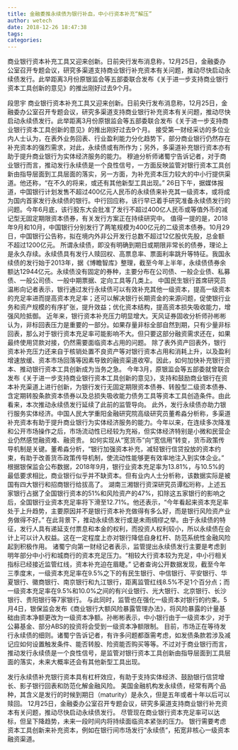 ```yaml
---
title: 金融委推永续债为银行补血，中小行资本补充“解压”
author: wetech
date: 2018-12-26 18:47:38
tags: 
categories: 
---
```

商业银行资本补充工具又迎来创新。日前央行发布消息称，12月25日，金融委办公室召开专题会议，研究多渠道支持商业银行补充资本有关问题，推动尽快启动永续债发行。此举距离3月份原银监会等五部委联合发布《关于进一步支持商业银行资本工具创新的意见》的推出刚好过去9个月。
<!-- more -->
段思宇
商业银行资本补充工具又迎来创新。日前央行发布消息称，12月25日，金融委办公室召开专题会议，研究多渠道支持商业银行补充资本有关问题，推动尽快启动永续债发行。此举距离3月份原银监会等五部委联合发布《关于进一步支持商业银行资本工具创新的意见》的推出刚好过去9个月。
接受第一财经采访的多位业内人士认为，在表外业务回表、行业盈利能力分化趋势下，部分商业银行仍然存在补充资本的强烈需求，对此，永续债或有所作为；另外，多渠道补充银行资本亦有助于提升商业银行为实体经济服务的能力。
穆迪分析师诸蜀宁告诉记者，对于商业银行而言，推动发行永续债是一个良性信号，一方面反映监管对银行资本工具创新由指导层面到工具层面的落实，另一方面，为补充资本压力较大的中小行提供渠道。他还称，“在不久的将来，或还有其他新型工具出现。”
26日下午，据媒体报道，中国银行计划发售不超过400亿元人民币的永续债来补充其一级资本，或将成为国内首家发行永续债的银行。中行回应称，该行早已着手研究准备永续债发行的问题。今年6月底，该行股东大会批准了发行不超过400亿人民币或等值外币的减记型无固定期限资本债券，有关发行方案正在持续研究中。
值得一提的是，2018年9月和10月，中国银行分别发行了两笔规模为400亿元的二级资本债券。10月29日，中国银行公告称，拟在境内外非公开发行总数不超过12亿股优先股，总金额不超过1200亿元。
所谓永续债，即没有明确到期日或期限非常长的债券，理论上是永久存续。永续债具有发行人赎回权、高票息率、票面利率跳升等特征。我国永续债的发行始于2013年，据《博瞻智库》整理，截至今年上半年，永续债债券余额达12944亿元。永续债没有固定的券种，主要分布在公司债、一般企业债、私募债、一般公司债、一般中期票据、定向工具等几类上。
中国民生银行首席研究员温彬向记者表示，银行通过发行永续债可以有效补充其他一级资本，提高一级资本的充足率进而提高资本充足率；还可以解决银行长期资金的来源问题，促使银行业务和资产规模的有序扩张，提升效益；优化资本结构，提高资本损失吸收能力，增强风险抵御。
近年来，银行资本补充压力明显增大。天风证券固收分析师孙彬彬认为，非标回表压力是重要的一部分。如果存量非标全部自然到期，只有少量非标回表，那么对于银行资本充足率可能影响不大。但只要这部分融资需求还在，如果最终使用贷款对接，仍然需要面临资本占用的问题。
除了表外资产回表外，银行资本补充压力还来自于核销处置不良资产等对银行资本占用和消耗上升，以及盈利增速放缓、资本市场回落等因素导致的融资渠道收窄。因此，如何加快补充银行资本、推动银行资本工具创新成为当务之急。
今年3月，原银监会等五部委就曾联合发布《关于进一步支持商业银行资本工具创新的意见》，支持和鼓励商业银行在资本补充渠道上进行创新，为银行发行无固定期限资本债券、转股型二级资本债券、含定期转股条款资本债券以及总损失吸收能力债务工具等资本工具创造条件。由此看来，本次推动永续债发行延续了此前的监管导向。
此外，发行永续债亦助力银行服务实体经济。中国人民大学重阳金融研究院高级研究员董希淼分析称，多渠道补充资本有助于提升商业银行为实体经济服务的能力。今年以来，在连续多次降准和公开市场操作之后，市场流动性已经较为充裕，但实体经济特别是小微和民营企业仍然感觉融资难、融资贵。
如何实现从“宽货币”向“宽信用”转变，货币政策传导机制是关键。董希淼分析，“银行加强资本补充，减轻银行信贷投放的资本约束，有助于改善货币政策传导机制，使流动性能够更有效率地注入到实体企业。”
根据银保监会公布数据，2018年9月，银行业资本充足率为13.81%，与10.5%的最低要求相比，商业银行似乎并不缺资本。但有业内人士分析称，该数据实际是被国有四大银行和招商银行给拔高了。
湖南三湘银行资深研究员谭松珩称，上述五家银行占据了全国银行资本的51%和风险资产的47%，扣除这五家银行的影响之后，全国银行业资本充足率将下滑至12.71%。他还表示，“今年看起来资本充足率处于上升趋势，主要原因并不是银行资本补充做得有多么好，而是银行风险资产业务做得不好。”
在此背景下，推动永续债发行或是未雨绸缪之举。由于永续债的特征，发行人具有递延支付票息和本金的权利，而投资人权利较小，所以永续债在会计上可以计入权益。这在一定程度上亦对银行降低自身杠杆、防范系统性金融风险起到积极作用。
诸蜀宁向第一财经记者表示，监管提出永续债发行主要是考虑到明年部分中小行和城商行的资本充足压力。“相较大行资本较为充足，中小行相关指标已经接近监管红线，资本补充迫在眉睫。”
记者查询公开数据发现，截至今年三季度末，一级资本充足率在9.5%之下的有民生银行、中信银行、平安银行、华夏银行、徽商银行、南京银行和九江银行，距离监管红线8.5%不足1个百分点；而一级资本充足率在9.5%和10.0%之间的有兴业银行、光大银行、北京银行、长沙银行、贵阳银行等7家银行。
与此同时，监管也在强化一级资本对银行的约束。5月4日，银保监会发布《商业银行大额风险暴露管理办法》，将风险暴露的计量基础由资本净额更改为一级资本净额。孙彬彬表示，中小银行由于一级资本少，对于公募基金、部分ABS的投资将会受到一级资本净额限制。
目前，市场正在等待发行永续债的细则。诸蜀宁告诉记者，有许多问题都亟需考虑，如发债条款若涉及减记应如何设置触发条件、能否转股、险资能否购买等等。不过对于商业银行而言，推动发行永续债是一个良性信号，是监管对银行资本工具创新由指导层面到工具层面的落实，未来大概率还会有其他新型工具出现。
 
 
发行永续债补充银行资本具有杠杆效应，有助于支持实体经济、鼓励银行信贷增长、影子银行回表和防范化解金融风险。
美国金融机构发永续债，经常有两个品种，其含义是发行的时候到期日（maturity）是永久，但是五年或者十年以后可以赎回。
12月25日，金融委办公室召开专题会议，研究多渠道支持商业银行补充资本有关问题，推动尽快启动永续债发行。
尽管现在商业银行资本充足率可以达标，但呈下降趋势，未来一段时间内将持续面临资本紧张的压力。
银行需要考虑资本工具创新来补充资本，例如在银行间市场发行“永续债”，拓宽非核心一级资本融资渠道。
